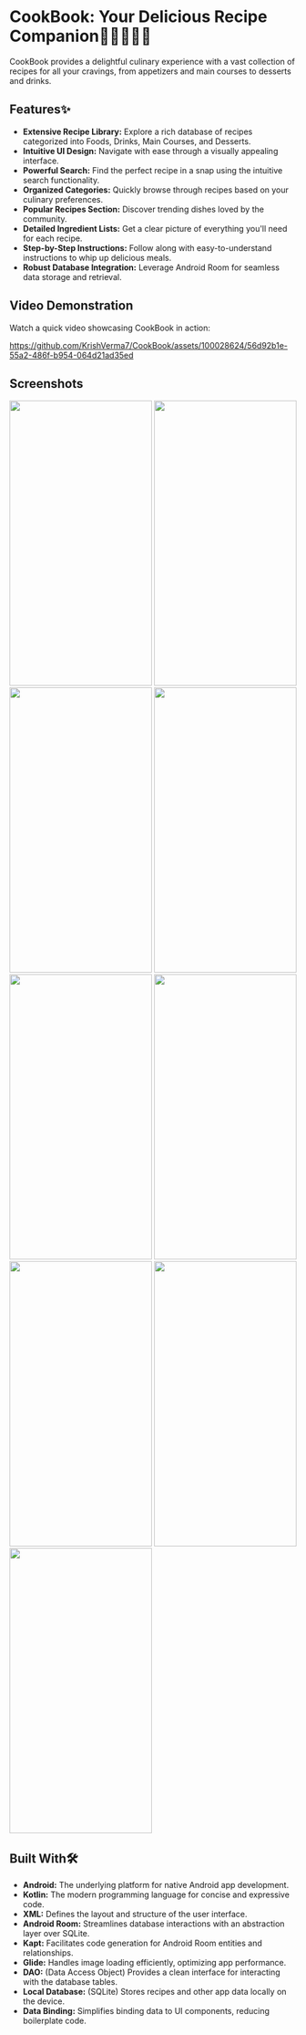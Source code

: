# CookBook: Your Delicious Recipe Companion🍲📔🧑🏻‍🍳

CookBook provides a delightful culinary experience with a vast collection of recipes for all your cravings, from appetizers and main courses to desserts and drinks.

## Features✨

- **Extensive Recipe Library:** Explore a rich database of recipes categorized into Foods, Drinks, Main Courses, and Desserts.
- **Intuitive UI Design:** Navigate with ease through a visually appealing interface.
- **Powerful Search:** Find the perfect recipe in a snap using the intuitive search functionality.
- **Organized Categories:** Quickly browse through recipes based on your culinary preferences.
- **Popular Recipes Section:** Discover trending dishes loved by the community.
- **Detailed Ingredient Lists:** Get a clear picture of everything you'll need for each recipe.
- **Step-by-Step Instructions:** Follow along with easy-to-understand instructions to whip up delicious meals.
- **Robust Database Integration:** Leverage Android Room for seamless data storage and retrieval.

## Video Demonstration

Watch a quick video showcasing CookBook in action:


https://github.com/KrishVerma7/CookBook/assets/100028624/56d92b1e-55a2-486f-b954-064d21ad35ed



## **Screenshots**
<img src = "https://github.com/KrishVerma7/CookBook/assets/100028624/01c777f7-7a5a-4d5a-b661-4746fd7c8bd3" width="250" height="500"/>
<img src = "https://github.com/KrishVerma7/CookBook/assets/100028624/fa06a58d-d4eb-4a8d-9e8f-f0950d8c122f" width="250" height="500"/>
<img src = "https://github.com/KrishVerma7/CookBook/assets/100028624/fea3c098-87a3-429b-84ce-d5ed9ce87420" width="250" height="500"/>
<img src = "https://github.com/KrishVerma7/CookBook/assets/100028624/e5ee9881-2e45-46e5-bece-7fba6a341a07" width="250" height="500"/>
<img src = "https://github.com/KrishVerma7/CookBook/assets/100028624/f7e6d27f-cfa6-4085-b5c0-79a1d6cc8d5f" width="250" height="500"/>
<img src = "https://github.com/KrishVerma7/CookBook/assets/100028624/cddd8fd1-9e52-4d14-9886-d5cee2449bc1" width="250" height="500"/>
<img src = "https://github.com/KrishVerma7/CookBook/assets/100028624/fe6a898d-e19c-4cf0-9ca5-332e38d4c6bf" width="250" height="500"/>
<img src = "https://github.com/KrishVerma7/CookBook/assets/100028624/2986087f-8e4c-4016-8206-b80e4c4ae5fb" width="250" height="500"/>
<img src = "https://github.com/KrishVerma7/CookBook/assets/100028624/ed6692d3-fc90-4e7b-9247-36480448c239" width="250" height="500"/>




## Built With🛠️

- **Android:** The underlying platform for native Android app development.
- **Kotlin:** The modern programming language for concise and expressive code.
- **XML:** Defines the layout and structure of the user interface.
- **Android Room:** Streamlines database interactions with an abstraction layer over SQLite.
- **Kapt:** Facilitates code generation for Android Room entities and relationships.
- **Glide:** Handles image loading efficiently, optimizing app performance.
- **DAO:** (Data Access Object) Provides a clean interface for interacting with the database tables.
- **Local Database:** (SQLite) Stores recipes and other app data locally on the device.
- **Data Binding:** Simplifies binding data to UI components, reducing boilerplate code.

